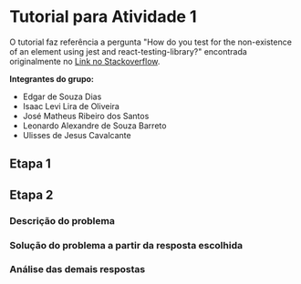# Tutorial para Atividade 1

O tutorial faz referência a pergunta "How do you test for the non-existence of an element using jest and react-testing-library?" encontrada originalmente no [Link no Stackoverflow](https://stackoverflow.com/questions/52783144/how-do-you-test-for-the-non-existence-of-an-element-using-jest-and-react-testing).

**Integrantes do grupo:**
- Edgar de Souza Dias
- Isaac Levi Lira de Oliveira
- José Matheus Ribeiro dos Santos
- Leonardo Alexandre de Souza Barreto
- Ulisses de Jesus Cavalcante

## Etapa 1

## Etapa 2

### Descrição do problema



### Solução do problema a partir da resposta escolhida



### Análise das demais respostas